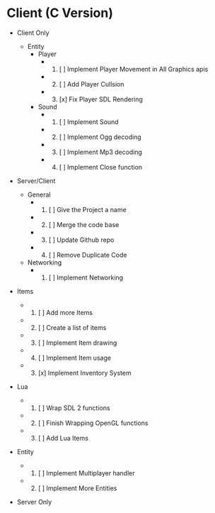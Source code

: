 # Client (C Version)
- Client Only
     - Entity
        - Player
          - 1. [ ] Implement Player Movement in All Graphics apis
          - 2. [ ] Add Player Cullsion
          - 3. [x] Fix Player SDL Rendering
       - Sound
          - 1. [ ] Implement Sound
          - 2. [ ] Implement Ogg decoding
          - 3. [ ] Implement Mp3 decoding
          - 4. [ ] Implement Close function
- Server/Client
     - General
        - 1. [ ] Give the Project a name 
        - 2. [ ] Merge the code base
        - 3. [ ] Update Github repo
        - 4. [ ] Remove Duplicate Code
    - Networking
        - 1. [ ] Implement Networking


- Items
     - 1. [ ] Add more Items
     - 2. [ ] Create a list of items
     - 3. [ ] Implement Item drawing
     - 4. [ ] Implement Item usage
     - 3. [x] Implement Inventory System
- Lua
  - 1. [ ] Wrap SDL 2 functions
  - 2. [ ] Finish Wrapping OpenGL functions
  - 3. [ ] Add Lua Items
- Entity
  - 1. [ ] Implement Multiplayer handler
  - 2. [ ] Implement More Entities
- Server Only

